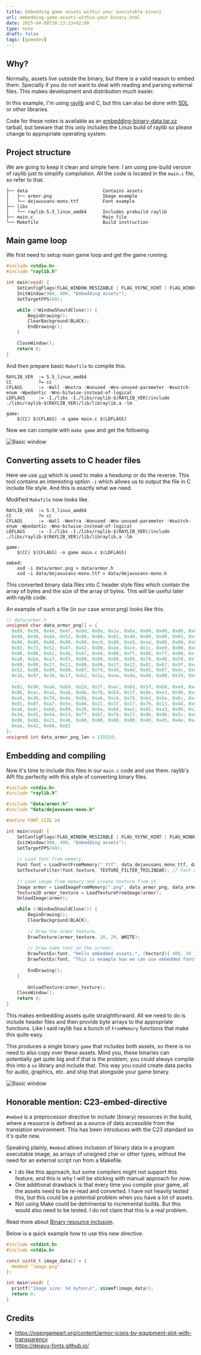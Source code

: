```yaml
---
title: Embedding game assets within your executable binary
url: embedding-game-assets-within-your-binary.html
date: 2025-04-08T16:13:13+02:00
type: note
draft: false
tags: [gamedev]
---
```


## Why?

Normally, assets live outside the binary, but there is a valid reason to embed
them. Specially if you do not want to deal with reading and parsing external
files. This makes development and distribution much easier.

In this example, I'm using [raylib](https://github.com/raysan5/raylib) and C,
but this can also be done with [SDL](https://github.com/libsdl-org/SDL) or
other libraries.

Code for these notes is available as an
[embedding-binary-data.tar.xz](/assets/notes/embedding-binary-data.tar.xz)
tarball, but beware that this only includes the Linux build of raylib so please
change to appropriate operating system.

## Project structure

We are going to keep it clean and simple here. I am using pre-build version of
raylib just to simplify compilation. All the code is located in the `main.c`
file, so refer to that.

```
├── data                            Contains assets
│   ├── armor.png                   Image example
│   └── dejavusans-mono.ttf         Font example
├── libs
│   └── raylib-5.5_linux_amd64      Includes prebuild raylib
├── main.c                          Main file
└── Makefile                        Build instruction
```

## Main game loop

We first need to setup main game loop and get the game running.

```c
#include <stdio.h>
#include "raylib.h"

int main(void) {
	SetConfigFlags(FLAG_WINDOW_RESIZABLE | FLAG_VSYNC_HINT | FLAG_WINDOW_HIGHDPI);
	InitWindow(900, 400, "Embedding assets");
	SetTargetFPS(60);

	while (!WindowShouldClose()) {
		BeginDrawing();
		ClearBackground(BLACK);
		EndDrawing();
	}

	CloseWindow();
	return 0;
}
```

And then prepare basic `Makefile` to compile this.

```make
RAYLIB_VER  := 5.5_linux_amd64
CC          ?= cc
CFLAGS      := -Wall -Wextra -Wunused -Wno-unused-parameter -Wswitch-enum -Wpedantic -Wno-bitwise-instead-of-logical
LDFLAGS     := -I./libs -I./libs/raylib-$(RAYLIB_VER)/include ./libs/raylib-$(RAYLIB_VER)/lib/libraylib.a -lm

game:
	$(CC) $(CFLAGS) -o game main.c $(LDFLAGS)
```

Now we can compile with `make game` and get the following.

![Basic window](/assets/notes/embedding-window.png)

## Converting assets to C header files

Here we use [`xxd`](https://linux.die.net/man/1/xxd) which is used to make a
hexdump or do the reverse. This tool contains an interesting option `-i` which
allows us to output the file in C include file style. And this is exactly what
we need.

Modified `Makefile` now looks like.

```make
RAYLIB_VER  := 5.5_linux_amd64
CC          ?= cc
CFLAGS      := -Wall -Wextra -Wunused -Wno-unused-parameter -Wswitch-enum -Wpedantic -Wno-bitwise-instead-of-logical
LDFLAGS     := -I./libs -I./libs/raylib-$(RAYLIB_VER)/include ./libs/raylib-$(RAYLIB_VER)/lib/libraylib.a -lm

game:
	$(CC) $(CFLAGS) -o game main.c $(LDFLAGS)

embed:
	xxd -i data/armor.png > data/armor.h
	xxd -i data/dejavusans-mono.ttf > data/dejavusans-mono.h
```

This converted binary data files into C header style files which contain the
array of bytes and the size of the array of bytes. This will be useful later
with raylib code.

An example of such a file (in our case armor.png) looks like this.

```c
// data/armor.h
unsigned char data_armor_png[] = {
  0x89, 0x50, 0x4e, 0x47, 0x0d, 0x0a, 0x1a, 0x0a, 0x00, 0x00, 0x00, 0x0d,
  0x49, 0x48, 0x44, 0x52, 0x00, 0x00, 0x01, 0x40, 0x00, 0x00, 0x01, 0x40,
  0x08, 0x06, 0x00, 0x00, 0x00, 0xcd, 0x90, 0xa5, 0xaa, 0x00, 0x00, 0x00,
  0x01, 0x73, 0x52, 0x47, 0x42, 0x00, 0xae, 0xce, 0x1c, 0xe9, 0x00, 0x00,
  0x00, 0x06, 0x62, 0x4b, 0x47, 0x44, 0x00, 0xff, 0x00, 0xff, 0x00, 0xff,
  0xa0, 0xbd, 0xa7, 0x93, 0x00, 0x00, 0x00, 0x09, 0x70, 0x48, 0x59, 0x73,
  0x00, 0x00, 0x17, 0x12, 0x00, 0x00, 0x17, 0x12, 0x01, 0x67, 0x9f, 0xd2,
  0x52, 0x00, 0x00, 0x00, 0x07, 0x74, 0x49, 0x4d, 0x45, 0x07, 0xdc, 0x0c,
  0x1b, 0x07, 0x30, 0x17, 0xb2, 0x1a, 0xee, 0xda, 0x00, 0x00, 0x20, 0x00,
  ...
  0x81, 0x98, 0xa6, 0xb9, 0x2d, 0x37, 0xac, 0x6d, 0x57, 0xb0, 0xed, 0xea,
  0x86, 0xac, 0xa1, 0xa6, 0x6b, 0xf8, 0x54, 0x1f, 0x8e, 0xe3, 0x90, 0xcb,
  0xe6, 0x36, 0x7d, 0x4e, 0x6b, 0xab, 0xcb, 0x78, 0xbd, 0x5e, 0x6c, 0xc7,
  0x01, 0x8f, 0xa7, 0x5e, 0x46, 0x22, 0x37, 0x17, 0x76, 0x13, 0x4d, 0x6c,
  0xab, 0x0c, 0xb0, 0x89, 0x26, 0x9a, 0x68, 0xe2, 0x45, 0xa3, 0x99, 0x2b,
  0x34, 0xd1, 0x44, 0x13, 0xff, 0xb7, 0xf8, 0x27, 0x9b, 0x96, 0x5c, 0x0d,
  0x8b, 0xbb, 0x21, 0xa6, 0x00, 0x00, 0x00, 0x00, 0x49, 0x45, 0x4e, 0x44,
  0xae, 0x42, 0x60, 0x82
};
unsigned int data_armor_png_len = 118324;
```

## Embedding and compiling

Now it's time to include this files in our `main.c` code and use them. raylib's
API fits perfectly with this style of converting binary files.

```c
#include <stdio.h>
#include "raylib.h"

#include "data/armor.h"
#include "data/dejavusans-mono.h"

#define FONT_SIZE 24

int main(void) {
	SetConfigFlags(FLAG_WINDOW_RESIZABLE | FLAG_VSYNC_HINT | FLAG_WINDOW_HIGHDPI);
	InitWindow(900, 400, "Embedding assets");
	SetTargetFPS(60);
	
	// Load font from memory.
	Font font = LoadFontFromMemory(".ttf", data_dejavusans_mono_ttf, data_dejavusans_mono_ttf_len, FONT_SIZE, NULL, 0);
	SetTextureFilter(font.texture, TEXTURE_FILTER_TRILINEAR); // Font antialising.
	
	// Load image from memory and create texture from it.
	Image armor = LoadImageFromMemory(".png", data_armor_png, data_armor_png_len);
	Texture2D armor_texture = LoadTextureFromImage(armor);
	UnloadImage(armor);

	while (!WindowShouldClose()) {
		BeginDrawing();
		ClearBackground(BLACK);
		
		// Draw the armor texture.
		DrawTexture(armor_texture, 20, 20, WHITE);
		
		// Draw some text on the screen.
		DrawTextEx(font, "Hello embedded assets.", (Vector2){ 400, 20 }, FONT_SIZE, 0, WHITE);
		DrawTextEx(font, "This is example how we can use embedded fonts.", (Vector2){ 400, 50 }, FONT_SIZE - 4, 0, WHITE);
		
		EndDrawing();
	}
        
        UnloadTexture(armor_texture);
	CloseWindow();
	return 0;
}
```

This makes embedding assets quite straightforward. All we need to do is include
header files and then provide byte arrays to the appropriate functions. Like I
said raylib has a bunch of `FromMemory` functions that make this quite easy.

This produces a single binary `game` that includes both assets, so there is no
need to also copy over these assets. Mind you, these binaries can potentially
get quite big and if that is the problem, you could always compile this into a
`so` library and include that. This way you could create data packs for audio,
graphics, etc. and ship that alongside your game binary.

![Basic window](/assets/notes/embedding-assets.png)

## Honorable mention: C23-embed-directive

`#embed` is a preprocessor directive to include (binary) resources in the
build, where a resource is defined as a source of data accessible from the
translation environment. This has been introduces with the C23 standard so it's
quite new.

Speaking plainly, `#embed` allows inclusion of binary data in a program
executable image, as arrays of unsigned char or other types, without the need
for an external script run from a Makefile.

- I do like this approach, but some compilers might not support this feature,
  and this is why I will be sticking with manual approach for now.
- One additional drawback is that every time you compile your game, all the
  assets need to be re-read and converted. I have not heavily tested this, but
  this could be a potential problem when you have a lot of assets.
- Not using Make could be detrimental to incremental builds. But this would
  also need to be tested. I do not claim that this is a real problem.

Read more about [Binary resource
inclusion](https://en.cppreference.com/w/c/preprocessor/embed).

Below is a quick example how to use this new directive.

```c
#include <stdint.h>
#include <stdio.h>

const uint8_t image_data[] = {
  #embed "image.png"
};

int main(void) {
  printf("Image size: %d bytes\n", sizeof(image_data));
  return 0;
}
```

## Credits

- https://opengameart.org/content/armor-icons-by-equipment-slot-with-transparency
- https://dejavu-fonts.github.io/
